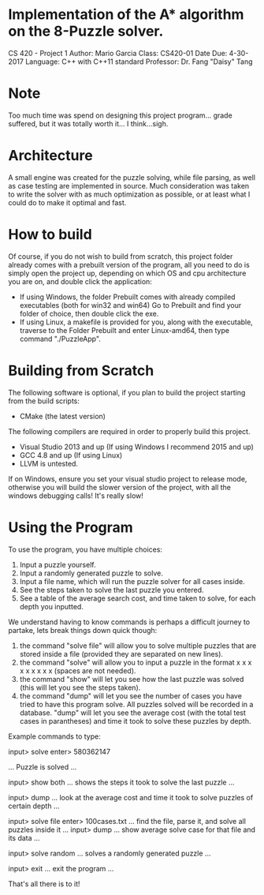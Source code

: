# Implementation of the A* algorithm on the 8-Puzzle solver.
CS 420 - Project 1
Author: Mario Garcia
Class: CS420-01
Date Due: 4-30-2017
Language: C++ with C++11 standard
Professor: Dr. Fang "Daisy" Tang


# Note
Too much time was spend on designing this project program... grade suffered, but it was totally worth it... I think...sigh.

# Architecture
A small engine was created for the puzzle solving, while file parsing, as 
well as case testing are implemented in source. Much consideration was taken to write the solver with as much optimization as possible, or at least what I could do to make it optimal and fast.

# How to build
Of course, if you do not wish to build from scratch, this project folder already comes with a prebuilt version of the program, all you need to do is simply open the project up, depending on which OS and cpu architecture you are on, and double click the application:
  - If using Windows, the folder Prebuilt comes with already compiled executables (both for win32 and win64) Go to Prebuilt and find your folder of choice, then double click the exe.
  - If using Linux, a makefile is provided for you, along with the executable, traverse to the Folder Prebuilt and enter Linux-amd64, then type command "./PuzzleApp".

# Building from Scratch

The following software is optional, if you plan to build the project starting from the build scripts:
  
  - CMake (the latest version)

The following compilers are required in order to properly build this project.
  
  - Visual Studio 2013 and up (If using Windows I recommend 2015 and up)
  - GCC 4.8 and up (If using Linux)
  - LLVM is untested.

If on Windows, ensure you set your visual studio project to release mode, otherwise you will build the slower version of the project, with
all the windows debugging calls! It's really slow!

# Using the Program

To use the program, you have multiple choices:

  1. Input a puzzle yourself.
  2. Input a randomly generated puzzle to solve.
  3. Input a file name, which will run the puzzle solver for all cases inside.
  4. See the steps taken to solve the last puzzle you entered.
  5. See a table of the average search cost, and time taken to solve, for each depth you inputted.  

We understand having to know commands is perhaps a difficult journey to partake, lets break things down quick though:

  1. the command "solve file" will allow you to solve multiple puzzles that are stored inside a file (provided they are separated on new lines).
  2. the command "solve" will allow you to input a puzzle in the format x x x x x x x x x (spaces are not needed).
  3. the command "show" will let you see how the last puzzle was solved (this will let you see the steps taken).
  4. the command "dump" will let you see the number of cases you have tried to have this program solve. All puzzles solved will be recorded in a 
     database. "dump" will let you see the average cost (with the total test cases in parantheses) and time it took to solve these puzzles by depth.


Example commands to type:

  input> solve
  enter> 580362147
  
  ... Puzzle is solved ...

  input> show both
  ... shows the steps it took to solve the last puzzle ...

  input> dump
  ... look at the average cost and time it took to solve puzzles of certain depth ...

  input> solve file
  enter> 100cases.txt
  ... find the file, parse it, and solve all puzzles inside it ...
  input> dump
  ... show average solve case for that file and its data ...

  input> solve random
  ...   solves a randomly generated puzzle ...

  input> exit 
  ... exit the program ...


That's all there is to it!